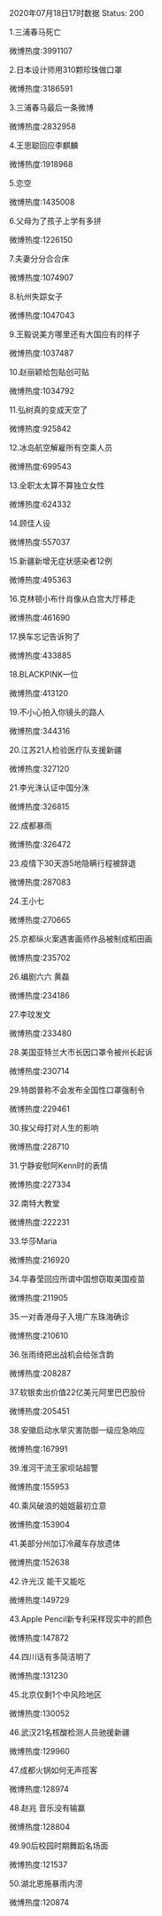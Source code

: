 2020年07月18日17时数据
Status: 200

1.三浦春马死亡

微博热度:3991107

2.日本设计师用310颗珍珠做口罩

微博热度:3186591

3.三浦春马最后一条微博

微博热度:2832958

4.王思聪回应李麒麟

微博热度:1918968

5.恋空

微博热度:1435008

6.父母为了孩子上学有多拼

微博热度:1226150

7.夫妻分分合合床

微博热度:1074907

8.杭州失踪女子

微博热度:1047043

9.王毅说美方哪里还有大国应有的样子

微博热度:1037487

10.赵丽颖给包贴创可贴

微博热度:1034792

11.弘树真的变成天空了

微博热度:925842

12.冰岛航空解雇所有空乘人员

微博热度:699543

13.全职太太算不算独立女性

微博热度:624332

14.顾佳人设

微博热度:557037

15.新疆新增无症状感染者12例

微博热度:495363

16.克林顿小布什肖像从白宫大厅移走

微博热度:461690

17.换车忘记告诉狗了

微博热度:433885

18.BLACKPINK一位

微博热度:413120

19.不小心拍入你镜头的路人

微博热度:344316

20.江苏21人检验医疗队支援新疆

微博热度:327120

21.李光洙认证中国分洙

微博热度:326815

22.成都暴雨

微博热度:326472

23.疫情下30天游5地隐瞒行程被辞退

微博热度:287083

24.王小七

微博热度:270665

25.京都纵火案遇害画师作品被制成稻田画

微博热度:235702

26.编剧六六 黄磊

微博热度:234186

27.李玟发文

微博热度:233480

28.美国亚特兰大市长因口罩令被州长起诉

微博热度:230714

29.特朗普称不会发布全国性口罩强制令

微博热度:229461

30.挨父母打对人生的影响

微博热度:228710

31.宁静安慰阿Kenn时的表情

微博热度:227334

32.南特大教堂

微博热度:222231

33.华莎Maria

微博热度:216920

34.华春莹回应所谓中国想窃取美国疫苗

微博热度:211905

35.一对香港母子入境广东珠海确诊

微博热度:210610

36.张雨绮把出战机会给张含韵

微博热度:208287

37.软银卖出价值22亿美元阿里巴巴股份

微博热度:205451

38.安徽启动水旱灾害防御一级应急响应

微博热度:167991

39.淮河干流王家坝站超警

微博热度:155953

40.乘风破浪的姐姐最初立意

微博热度:153904

41.美部分州加订冷藏车存放遗体

微博热度:152638

42.许光汉 能干又能吃

微博热度:149729

43.Apple Pencil新专利采样现实中的颜色

微博热度:147872

44.四川话有多简洁明了

微博热度:131230

45.北京仅剩1个中风险地区

微博热度:130052

46.武汉21名核酸检测人员驰援新疆

微博热度:129960

47.成都火锅如何无声揽客

微博热度:128974

48.赵兆 音乐没有输赢

微博热度:128804

49.90后校园时期舞蹈名场面

微博热度:121537

50.湖北恩施暴雨内涝

微博热度:120874

